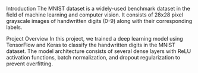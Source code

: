 Introduction
The MNIST dataset is a widely-used benchmark dataset in the field of machine learning and computer vision. It consists of 28x28 pixel grayscale images of handwritten digits (0-9) along with their corresponding labels.

Project Overview
In this project, we trained a deep learning model using TensorFlow and Keras to classify the handwritten digits in the MNIST dataset.
The model architecture consists of several dense layers with ReLU activation functions, batch normalization, and dropout regularization to prevent overfitting.
